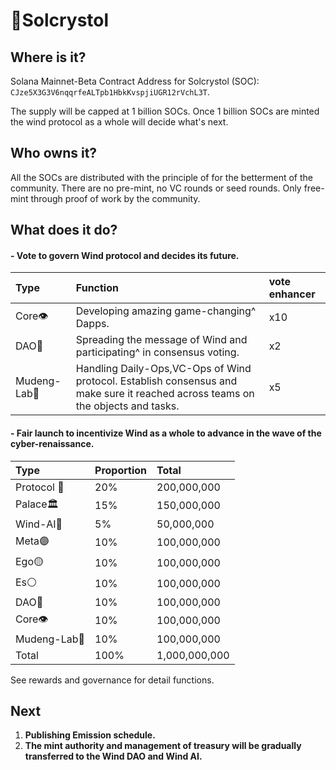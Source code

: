 # 💎Solcrystol

## Where is it?

Solana Mainnet-Beta Contract Address for Solcrystol (SOC): `CJze5X3G3V6nqqrfeALTpb1HbkKvspjiUGR12rVchL3T`. 

The supply will be capped at 1 billion SOCs. Once 1 billion SOCs are minted the wind protocol as a whole will decide what's next.

## Who owns it?

All the SOCs are distributed with the principle of for the betterment of the community. There are no pre-mint, no VC rounds or seed rounds. Only free-mint through proof of work by the community.

## What does it do?

#### - Vote to govern Wind protocol and decides its future.

|Type|Function|vote enhancer|
|:---|:---|:---|
|Core👁|Developing amazing game-changing^ Dapps.|x10|
|DAO🐧|Spreading the message of Wind and participating^ in consensus voting.|x2|
|Mudeng-Lab🧒|Handling Daily-Ops,VC-Ops of Wind protocol. Establish consensus and make sure it reached across teams on the objects and tasks.|x5|

#### - Fair launch to incentivize Wind as a whole to advance in the wave of the cyber-renaissance.
|Type|Proportion|Total|
|:---|:---|:---|
|Protocol 🧠|20%|200,000,000|
|Palace🏛️|15%|150,000,000|
|Wind-AI🤖|5%|50,000,000|
|Meta🟣|10%|100,000,000|
|Ego🟡|10%|100,000,000|
|Es⚪|10%|100,000,000|
|DAO🐧|10%|100,000,000|
|Core👁|10%|100,000,000|
|Mudeng-Lab🧒|10%|100,000,000|
|Total|100%|1,000,000,000|

See rewards and governance for detail functions.

## Next

1. __Publishing Emission schedule.__
2. __The mint authority and management of treasury will be gradually transferred to the Wind DAO and Wind AI.__
